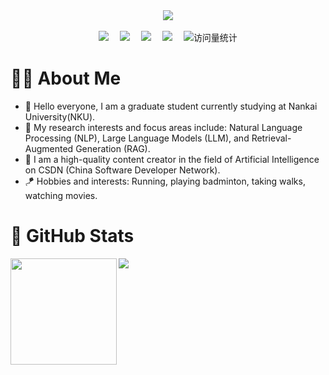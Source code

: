 <div align="center">
  
  <!-- dynamic typing effect 动态打字效果 -->
  <div>
    <a href="https://blog.sunguoqi.com/">
      <img src="https://readme-typing-svg.demolab.com?font=Fira+Code&pause=1000&width=435&lines=Have a pleasant day!&center=true&size=27" />
    </a>
  </div>

 

  <!-- for beauty 留个空行好看点 -->
  <div>&nbsp;</div>
  
  <!-- profile logo 个人资料徽标 -->
  <div>
    <a href="https://blog.csdn.net/qq_49821869?spm=1000.2115.3001.5343"><img src="https://img.shields.io/badge/Website-BLOG-blue" /></a>&emsp;
    <a href="https://space.bilibili.com/474355405?spm_id_from=333.1007.0.0"><img src="https://img.shields.io/badge/Bilibili-Bilibili-ff69b4" /></a>&emsp;
    <a href="https://www.zhihu.com/people/grit-35-86"><img src="https://img.shields.io/badge/Zhihu-Zhihu-blue" /></a>&emsp;
    <a href="https://www.yuque.com/ajupyter"><img src="https://img.shields.io/badge/yuque-Yuque-green" /></a>&emsp;
    <!-- visitor statistics logo 访问量统计徽标 -->
    <img src="https://komarev.com/ghpvc/?username=aJupyter&label=Views&color=0e75b6&style=flat" alt="访问量统计" />
  </div>
  
</div>

#   👨‍🎓 About Me
- 👋 Hello everyone, I am a graduate student currently studying at Nankai University(NKU).
- 💬 My research interests and focus areas include: Natural Language Processing (NLP), Large Language Models (LLM), and Retrieval-Augmented Generation (RAG).
- 📖 I am a high-quality content creator in the field of Artificial Intelligence on CSDN (China Software Developer Network).
- 🪁 Hobbies and interests: Running, playing badminton, taking walks, watching movies.


#  🤗 GitHub Stats 
<div>
  <img height="170" align="left" src="https://github-readme-stats.vercel.app/api?username=Fukioston&show_icons=true&theme=light" />
  <img src="https://github-readme-stats.vercel.app/api/top-langs/?username=Fukioston&hide_langs_below=1&theme=default&line_height=27&layout=compact" />
</div>
